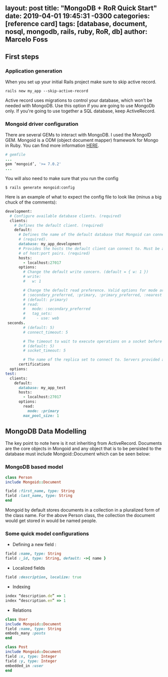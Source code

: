 layout: post
title:  "MongoDB + RoR Quick Start"
date:   2019-04-01 19:45:31 -0300
categories: [reference card]
tags: [database, document, nosql, mongodb, rails, ruby, RoR, db]
author: Marcelo Foss
---

## First steps

### Application generation  
When you set up your initial Rails project make sure to skip active record.
```
rails new my_app --skip-active-record
```
Active record uses migrations to control your database, which won’t be needed with MongoDB. Use this option if you are going to use MongoDb only. If you're going to use together a SQL database, keep ActiveRecord.

### Mongoid driver configuration
There are several GEMs to interact with MongoDB. I used the MongoID GEM.
Mongoid is a ODM (object document mapper) framework for Mongo in Ruby.
You can find more information [HERE](https://docs.mongodb.com/mongoid/current/).
``` ruby
# gemfile
...
gem ‘mongoid’, '>= 7.0.2'
...
```
You will also need to make sure that you run the config
```
$ rails generate mongoid:config
```
Here is an example of what to expect the config file to look like (minus a big chuck of the comments):

``` ruby
development:
  # Configure available database clients. (required)
  clients:
    # Defines the default client. (required)
    default:
      # Defines the name of the default database that Mongoid can connect to.
      # (required).
      database: my_app_development
      # Provides the hosts the default client can connect to. Must be an array
      # of host:port pairs. (required)
      hosts:
        - localhost:27017
      options:
        # Change the default write concern. (default = { w: 1 })
        # write:
        #   w: 1

        # Change the default read preference. Valid options for mode are: :secondary,
        # :secondary_preferred, :primary, :primary_preferred, :nearest
        # (default: primary)
        # read:
        #   mode: :secondary_preferred
        #   tag_sets:
        #     - use: web
 seconds.
        # (default: 5)
        # connect_timeout: 5

        # The timeout to wait to execute operations on a socket before raising an error.
        # (default: 5)
        # socket_timeout: 5

        # The name of the replica set to connect to. Servers provided as seeds that do
      certifications
  options:
test:
  clients:
    default:
      database: my_app_test
      hosts:
        - localhost:27017
      options:
        read:
          mode: :primary
        max_pool_size: 1
```

## MongoDB Data Modelling
The key point to note here is it not inheriting from ActiveRecord. Documents are the core objects in Mongoid and any object that is to be persisted to the database must include Mongoid::Document which can be seen below:

### MongoDB based model
```ruby
class Person
include Mongoid::Document

field :first_name, type: String
field :last_name, type: String
end
```
Mongoid by default stores documents in a collection in a pluralized form of the class name. For the above Person class, the collection the document would get stored in would be named people.

### Some quick model configurations

* Defining a new field :
```ruby
field :name, type: String
field :_id, type: String, default: ->{ name }
```
* Localized fields
```ruby
field :description, localize: true
```
* Indexing
```ruby
index “description.de” => 1
index “description.en” => 1
```
* Relations
```ruby
class User
include Mongoid::Document
field :name, type: String
embeds_many :posts
end

class Post
include Mongoid::Document
field :x, type: Integer
field :y, type: Integer
embedded_in :user
end
```
